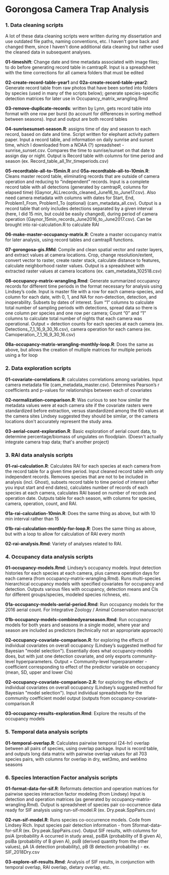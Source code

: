 # Gorongosa Camera Trap Analysis

### 1. Data cleaning scripts

A lot of these data cleaning scripts were written during my dissertation and use outdated file paths, naming conventions, etc. I haven't gone back and changed them, since I haven't done additional data cleaning but rather used the cleaned data in subsequent analyses.

**01-timeshift**: Change date and time metadata associated with image files; to do before generating record table in camtrapR. Input is a spreadsheet with the time corrections for all camera folders that must be edited

**02-create-record-table-year1** and **02a-create-record-table-year2**: Generate record table from raw photos that have been sorted into folders by species (used in many of the scripts below); generate species-specific detection matrices for later use in Occupancy_matrix_wrangling.Rmd

**03-remove-duplicate-records**: written by Lynn, gets record table into format with one row per burst (to account for differences in sorting method between seasons). Input and output are both record tables

**04-sunrisesunset-season.R**: assigns time of day and season to each record, based on date and time. Script written for elephant activity pattern paper. Input a record table, and information on daily sunrise and sunset time, which I downloaded from a NOAA (?) spreadsheet - sunrise_sunset.csv. Compares the time to sunrise/sunset on that date to assign day or night. Output is Record table with columns for time period and season (ex. Record_table_all_1hr_timeperiods.csv)

**05-recordtable-all-to-15min.R** and **05a-recordtable-all-to-10min.R**: Cleans master record table, eliminating records that are outside of camera operation and reducing to “independent” records. Input is a complete record table with all detections (generated by camtrapR, columns for elapsed time) (Gaynor_ALLrecords_cleaned_June16_to_June17.csv). Also need camera metadata with columns with dates for Start, End, Problem1_From, Problem1_To (optional) (cam_metadata_all.csv). Output is a record table that only includes detections separated by a given interval (here, I did 15 min, but could be easily changed), during period of camera operation (Gaynor_15min_records_June2016_to_June2017.csv). Can be brought into rai-calculation.R to calculate RAI
    
**06-make-master-occupancy-matrix.R**: Create a master occupancy matrix for later analysis, using record tables and camtrapR functions.
    
**07-gorongosa-gis.RMd**: Compile and clean spatial vector and raster layers, and extract values at camera locations. Crop, change resolution/extent, convert vector to raster, create raster stack, calculate distance to features, calculate neighborhood raster values. Output is a spreadsheet with extracted raster values at camera locations (ex. cam_metadata_102518.csv)

**08-occupancy-matrix-wrangling.Rmd**: Generate summarized occupancy records for different time periods in the format necessary for analysis using Lindsey’s code. Input is master file with a row for each camera-species, and column for each date, with 0, 1, and NA for non-detection, detection, and inoperability. Subsets by dates of interest. Sum “1” columns to calculate total number of sampling periods with detections, spread data so there is one column per species and one row per camera; Count “0” and “1” columns to calculate total number of nights that each camera was operational. Output = detection counts for each species at each camera (ex. Detections_7_1_16_9_30_16.csv), camera operation for each camera (ex. Camoperation_7_1_16_9_30_16.csv)

**08a-occupancy-matrix-wrangling-monthly-loop.R**: Does the same as above, but allows the creation of multiple matrices for multiple periods using a for loop

### 2. Data exploration scripts

**01-covariate-correlations.R**: calculates correlations among variables. Input camera metadata file (cam_metadata_master.csv). Determines Pearson’s r coefficients and p-values for relationships between each of covariates

**02-normalization-comparison.R**: Was curious to see how similar the metadata values were at each camera site if the covariate rasters were standardized before extraction, versus standardized among the 60 values at the camera sites Lindsey suggested they should be similar, or the camera locations don't accurately represent the study area.

**03-aerial-count-exploration.R**: Basic exploration of aerial count data, to determine percentage/biomass of ungulates on floodplain. (Doesn't actually integrate camera trap data; that's another project)


### 3. RAI data analysis scripts

**01-rai-calculation.R**: Calculates RAI for each species at each camera from the record table for a given time period. Input cleaned record table with only independent records. Removes species that are not to be included in analysis (incl. Ghost), subsets record table to time period of interest (after you input start and end dates), calculates number of records of each species at each camera, calculates RAI based on number of records and operation date. Outputs table for each season, with columns for species, camera, operation, count, and RAI.

**01a-rai-calculation-10min.R**: Does the same thing as above, but with 10 min interval rather than 15

**01b-rai-calculation-monthly-for-loop.R**: Does the same thing as above, but with a loop to allow for calculation of RAI every month

**02-rai-analysis.Rmd**: Variety of analyses related to RAI.


### 4. Occupancy data analysis scripts

**01-occupancy-models.Rmd**: Lindsey’s occupancy models. Input detection histories for each species at each camera, plus camera operation days for each camera (from occupancy-matrix-wrangling.Rmd). Runs multi-species hierarchical occupancy models with specified covariates for occupancy and detection. Outputs various files with occupancy, detection means and CIs for different groups/species, modeled species richness, etc.

**01a-occupancy-models-aerial-period.Rmd**: Run occupancy models for the 2016 aerial count. For Integrative Zoology / Animal Conservation manuscript

**01b-occupancy-models-combinedyearseason.Rmd**: Run occupancy models for both years and seasons in a single model, where year and season are included as predictors (technically not an appropriate approach)

**02-occupancy-covariate-comparison.R**: for exploring the effects of individual covariates on overall occupancy (Lindsey’s suggested method for Bayesian "model selection"). Essentially does what occupancy-models does, but with just one detection covariate, and only exports community-level hyperparameters. Output = Community-level hyperparameter - coefficient corresponding to effect of the predictor variable on occupancy (mean, SD, upper and lower CIs)
 
**02-occupancy-covariate-comparison-2.R**: for exploring the effects of individual covariates on overall occupancy (Lindsey’s suggested method for Bayesian "model selection"). Input individual spreadsheets for the community coefficient model output (outputs from occupancy-covariate-comparison.R

**03-occupancy-results-exploration.Rmd**: Explore the results of the occupancy models


### 5. Temporal data analysis scripts

**01-temporal-overlap.R**: Calculates pairwise temporal (24-hr) overlap between all pairs of species, using overlap package. Input is record table, and outputs long data matrix with pairwise overlap values for all 703 species pairs, with columns for overlap in dry, wet3mo, and wet4mo seasons

### 6. Species Interaction Factor analysis scripts

**01-format-data-for-sif.R**: Reformats detection and operation matrices for pairwise species interaction factor modeling (from Lindsey) Input is detection and operation matrices (as generated by occupancy-matrix-wrangling.Rmd). Output is spreadsheet of species pair co-occurrence data ready for SIF analysis using run-sif-model.R (ex. Dry.peak.SppPairs.csv)

**02-run-sif-model.R**: Runs species co-occurrence models. Code from Lindsey Rich. Input species pair detection information - from Sformat-data-for-sif.R (ex. Dry.peak.SppPairs.csv). Output SIF results, with columns for psiA (probability A occurred in study area), psiBA (probability of B given A), psiBa (probability of B given A), psiB (derived quantity from the other values), pA (A detection probability), pB (B detection probability) - ex. SIF_2018Dry.csv
    
**03-explore-sif-results.Rmd**: Analysis of SIF results, in conjunction with temporal overlap, RAI overlap, dietary overlap, etc.
